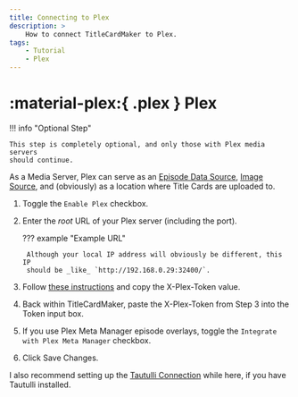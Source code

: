 ```yaml
---
title: Connecting to Plex
description: >
    How to connect TitleCardMaker to Plex.
tags:
    - Tutorial
    - Plex
---
```


# :material-plex:{ .plex } Plex

!!! info "Optional Step"

    This step is completely optional, and only those with Plex media servers
    should continue.

As a Media Server, Plex can serve as an
[Episode Data Source](../../user_guide/settings.md#episode-data-source),
[Image Source](../../user_guide/settings.md#image-source-priority), and
(obviously) as a location where Title Cards are uploaded to.

1. Toggle the `Enable Plex` checkbox.

2. Enter the _root_ URL of your Plex server (including the port).

    ??? example "Example URL"

        Although your local IP address will obviously be different, this IP
        should be _like_ `http://192.168.0.29:32400/`.

3. Follow [these instructions](https://support.plex.tv/articles/204059436-finding-an-authentication-token-x-plex-token/) and copy the
X-Plex-Token value.

4. Back within TitleCardMaker, paste the X-Plex-Token from Step 3 into the Token
input box.

5. If you use Plex Meta Manager episode overlays, toggle the `Integrate with
Plex Meta Manager` checkbox.

6. Click <span class="example md-button">Save Changes</span>.

I also recommend setting up the [Tautulli Connection](./tautulli.md) while here,
if you have Tautulli installed.
